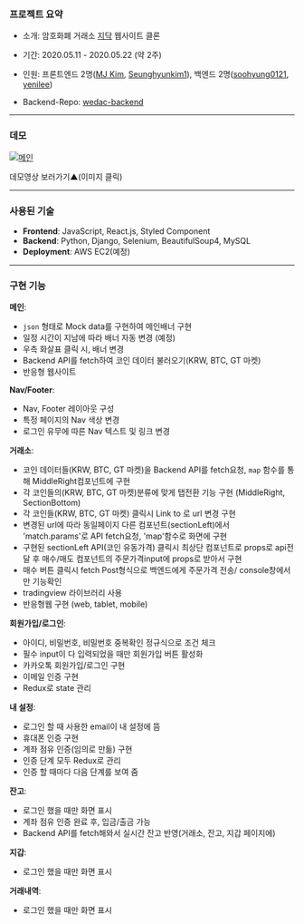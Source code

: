 ### 프로젝트 요약

- 소개: 암호화폐 거래소 [지닥](https://www.gdac.com/) 웹사이트 클론

- 기간: 2020.05.11 - 2020.05.22 (약 2주)

- 인원: 프론트엔드 2명([MJ Kim](https://github.com/howdy-mj), [Seunghyunkim1](https://github.com/Seunghyunkim1)), 백엔드 2명([soohyung0121](https://github.com/soohyung0121), [yenilee](https://github.com/yenilee))

- Backend-Repo: [wedac-backend](https://github.com/wecode-bootcamp-korea/wedac-backend)

---

### 데모

[![메인](https://img1.daumcdn.net/thumb/R1280x0/?scode=mtistory2&fname=https%3A%2F%2Fk.kakaocdn.net%2Fdn%2FdZVv7S%2FbtqEng4H4Us%2FiOE4NXVkaLj7dpGY5Yod91%2Fimg.png)](https://youtu.be/LdF1LG_R4Uo)

데모영상 보러가기▲(이미지 클릭)

---

### 사용된 기술

- **Frontend**: JavaScript, React.js, Styled Component
- **Backend**: Python, Django, Selenium, BeautifulSoup4, MySQL
- **Deployment**: AWS EC2(예정)

---

### 구현 기능

**메인**:

- `json` 형태로 Mock data를 구현하여 메인배너 구현
- 일정 시간이 지남에 따라 배너 자동 변경 (예정)
- 우측 화살표 클릭 시, 배너 변경
- Backend API를 fetch하여 코인 데이터 불러오기(KRW, BTC, GT 마켓)
- 반응형 웹사이트

**Nav/Footer**:

- Nav, Footer 레이아웃 구성
- 특정 페이지의 Nav 색상 변경
- 로그인 유무에 따른 Nav 텍스트 및 링크 변경

**거래소**:

- 코인 데이터들(KRW, BTC, GT 마켓)을 Backend API를 fetch요청, `map` 함수를 통해 MiddleRight컴포넌트에 구현
- 각 코인들의(KRW, BTC, GT 마켓)분류에 맞게 탭전환 기능 구현 (MiddleRight, SectionBottom)
- 각 코인들(KRW, BTC, GT 마켓) 클릭시 Link to 로 url 변경 구현
- 변경된 url에 따라 동일페이지 다른 컴포넌트(sectionLeft)에서 'match.params'로 API fetch요청, 'map'함수로 화면에 구현
- 구현된 sectionLeft API(코인 유동가격) 클릭시 최상단 컴포넌트로 props로 api전달 후 매수/매도 컴포넌트의 주문가격input에 props로 받아서 구현
- 매수 버튼 클릭시 fetch Post형식으로 백엔드에게 주문가격 전송/ console창에서만 기능확인
- tradingview 라이브러리 사용
- 반응형웹 구현 (web, tablet, mobile)

**회원가입/로그인**:

- 아이디, 비밀번호, 비밀번호 중복확인 정규식으로 조건 체크
- 필수 input이 다 입력되었을 때만 회원가입 버튼 활성화
- 카카오톡 회원가입/로그인 구현
- 이메일 인증 구현
- Redux로 state 관리

**내 설정**:

- 로그인 할 때 사용한 email이 내 설정에 뜸
- 휴대폰 인증 구현
- 계좌 점유 인증(임의로 만듦) 구현
- 인증 단계 모두 Redux로 관리
- 인증 할 때마다 다음 단계를 보여 줌

**잔고**:

- 로그인 했을 때만 화면 표시
- 계좌 점유 인증 완료 후, 입금/출금 가능
- Backend API를 fetch해와서 실시간 잔고 반영(거래소, 잔고, 지갑 페이지에)

**지갑**:

- 로그인 했을 때만 화면 표시

**거래내역**:

- 로그인 했을 때만 화면 표시
